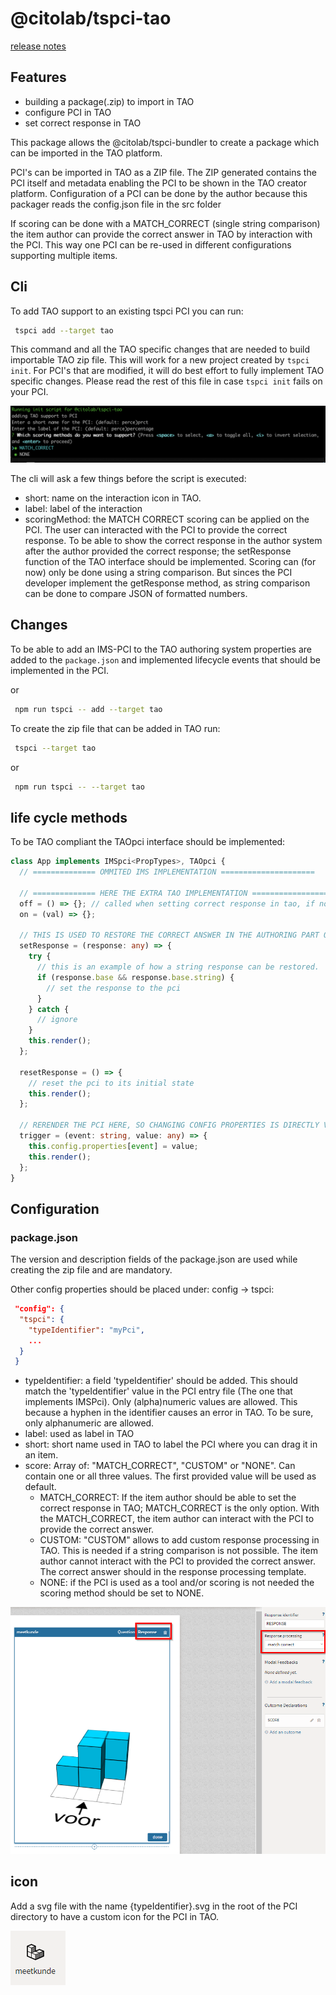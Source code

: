 

# @citolab/tspci-tao

[release notes](https://github.com/Citolab/tspci/blob/main/lib/tspci-tao/release-notes.md)

## Features
  - building a package(.zip) to import in TAO
  - configure PCI in TAO
  - set correct response in TAO

This package allows the @citolab/tspci-bundler to create a package which can be imported in the TAO platform.

PCI's can be imported in TAO as a ZIP file. The ZIP generated contains the PCI itself and metadata enabling the PCI to be shown in the TAO creator platform.
Configuration of a PCI can be done by the author because this packager reads the config.json file in the src folder

If scoring can be done with a MATCH_CORRECT (single string comparison) the item author can provide the correct answer in TAO by interaction with the PCI.
This way one PCI can be re-used in different configurations supporting multiple items.

## Cli
To add TAO support to an existing tspci PCI you can run:

``` sh
 tspci add --target tao
```

This command and all the TAO specific changes that are needed to build importable TAO zip file. This will work for a new project created by ``` tspci init ```. For PCI's that are modified, it will do best effort to fully implement TAO specific changes. Please read the rest of this file in case ``` tspci init ``` fails on your PCI.

<p align="center">
  <img src="https://github.com/Citolab/tspci/blob/main/lib/tspci-tao/readme-images/tspci-tao-console.png" alt="cli in console">
</p>

The cli will ask a few things before the script is executed:

- short: name on the interaction icon in TAO.
- label: label of the interaction
- scoringMethod: the MATCH CORRECT scoring can be applied on the PCI. The user can interacted with the PCI to provide the correct response. To be able to show the correct response in the author system after the author provided the correct response; the setResponse function of the TAO interface should be implemented. Scoring can (for now) only be done using a string comparison. But sinces the PCI developer implement the getResponse method, as string comparison can be done to compare JSON of formatted numbers.

## Changes

To be able to add an IMS-PCI to the TAO authoring system properties are added to the `package.json`
and implemented lifecycle events that should be implemented in the PCI.



or

``` sh
 npm run tspci -- add --target tao
```

To create the zip file that can be added in TAO run:

``` sh 
 tspci --target tao
```

or

``` sh
 npm run tspci -- --target tao
```
## life cycle methods

To be TAO compliant the TAOpci interface should be implemented:

```ts
class App implements IMSpci<PropTypes>, TAOpci {
  // ============== OMMITED IMS IMPLEMENTATION =====================

  // ============== HERE THE EXTRA TAO IMPLEMENTATION =====================
  off = () => {}; // called when setting correct response in tao, if not implemented TAO gives an error
  on = (val) => {};

  // THIS IS USED TO RESTORE THE CORRECT ANSWER IN THE AUTHORING PART OF TAO.
  setResponse = (response: any) => {
    try {
      // this is an example of how a string response can be restored.
      if (response.base && response.base.string) {
        // set the response to the pci
      }
    } catch {
      // ignore
    }
    this.render();
  };

  resetResponse = () => {
    // reset the pci to its initial state
    this.render();
  };

  // RERENDER THE PCI HERE, SO CHANGING CONFIG PROPERTIES IS DIRECTLY VISIBLE IN TAO.
  trigger = (event: string, value: any) => {
    this.config.properties[event] = value;
    this.render();
  };
}
```

## Configuration


### package.json

The version and description fields of the package.json are used while creating the zip file and are mandatory.

Other config properties should be placed under: config -> tspci:

``` json
 "config": {
  "tspci": {
    "typeIdentifier": "myPci",
    ...
  }
 }
```

- typeIdentifier: a field 'typeIdentifier' should be added. This should match the 'typeIdentifier' value in the PCI entry file (The one that implements IMSPci). Only (alpha)numeric values are allowed. This because a hyphen in the identifier causes an error in TAO. To be sure, only alphanumeric are allowed.
- label: used as label in TAO
- short: short name used in TAO to label the PCI where you can drag it in an item.
- score: Array of: "MATCH_CORRECT", "CUSTOM" or "NONE". Can contain one or all three values. The first provided value will be used as default.
  - MATCH_CORRECT: If the item author should be able to set the correct response in TAO; MATCH_CORRECT is the only option. With the MATCH_CORRECT, the item author can interact with the PCI to provide the correct answer. 
  - CUSTOM: "CUSTOM" allows to add custom response processing in TAO. This is needed if a string comparison is not possible. The item author cannot interact with the PCI to provided the correct answer. The correct answer should in the response processing template.
  - NONE: if the PCI is used as a tool and/or scoring is not needed the scoring method should be set to NONE.

![provide scoring for the PCI in TAO](https://github.com/Citolab/tspci/blob/main/lib/tspci-tao/readme-images/score.png)

## icon

Add a svg file with the name {typeIdentifier}.svg in the root of the PCI directory to have a custom icon for the PCI in TAO.

![custom icon](https://github.com/Citolab/tspci/blob/main/lib/tspci-tao/readme-images/icon.png)
